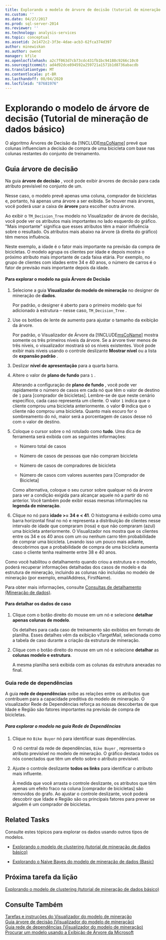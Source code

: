 ```yaml
---
title: Explorando o modelo de árvore de decisão (tutorial de mineração de dados básico) | Microsoft Docs
ms.custom: ''
ms.date: 04/27/2017
ms.prod: sql-server-2014
ms.reviewer: ''
ms.technology: analysis-services
ms.topic: conceptual
ms.assetid: 2e1472c2-3f3e-4dae-acb3-62fca374d397
author: minewiskan
ms.author: owend
manager: kfile
ms.openlocfilehash: a2c7f063d7cb73cdc431fb1bc94188c9266c10c0
ms.sourcegitcommit: ad4d92dce894592a259721a1571b1d8736abacdb
ms.translationtype: MT
ms.contentlocale: pt-BR
ms.lasthandoff: 08/04/2020
ms.locfileid: "87681976"
---
```

# <a name="exploring-the-decision-tree-model-basic-data-mining-tutorial"></a>Explorando o modelo de árvore de decisão (Tutorial de mineração de dados básico)
  O algoritmo Árvores de Decisão da [!INCLUDE[msCoName](../includes/msconame-md.md)] prevê que colunas influenciam a decisão de compra de uma bicicleta com base nas colunas restantes do conjunto de treinamento.  
  

  
##  <a name="decision-tree-tab"></a><a name="Decision_Tree_Tab"></a>Guia árvore de decisão  
 Na guia **árvore de decisão** , você pode exibir árvores de decisão para cada atributo previsível no conjunto de um.  
  
 Nesse caso, o modelo prevê apenas uma coluna, comprador de bicicletas e, portanto, há apenas uma árvore a ser exibida. Se houver mais árvores, você poderá usar a caixa de **árvore** para escolher outra árvore.  
  
 Ao exibir o `TM_Decision_Tree` modelo no Visualizador de árvore de decisão, você pode ver os atributos mais importantes no lado esquerdo do gráfico. "Mais importante" significa que esses atributos têm a maior influência sobre o resultado. Os atributos mais abaixo na árvore (à direita do gráfico) têm menos influência.  
  
 Neste exemplo, a idade é o fator mais importante na previsão da compra de bicicletas. O modelo agrupa os clientes por idade e depois mostra o próximo atributo mais importante de cada faixa etária. Por exemplo, no grupo de clientes com idades entre 34 e 40 anos, o número de carros é o fator de previsão mais importante depois da idade.  
  
#### <a name="to-explore-the-model-in-the-decision-tree-tab"></a>Para explorar o modelo na guia Árvore de Decisão  
  
1.  Selecione a guia **Visualizador do modelo de mineração** no designer de mineração de **dados**.  
  
     Por padrão, o designer é aberto para o primeiro modelo que foi adicionado à estrutura – nesse caso, `TM_Decision_Tree` .  
  
2.  Use os botões de lente de aumento para ajustar o tamanho da exibição da árvore.  
  
     Por padrão, o Visualizador de Árvore da [!INCLUDE[msCoName](../includes/msconame-md.md)] mostra somente os três primeiros níveis da árvore. Se a árvore tiver menos de três níveis, o visualizador mostrará só os níveis existentes. Você pode exibir mais níveis usando o controle deslizante **Mostrar nível** ou a lista de **expansão padrão** .  
  
3.  Deslizar **nível de apresentação** para a quarta barra.  
  
4.  Altere o valor de **plano de fundo** para `1` .  
  
     Alterando a configuração de **plano de fundo** , você pode ver rapidamente o número de casos em cada nó que têm o valor de destino de `1` para [comprador de bicicletas]. Lembre-se de que neste cenário específico, cada caso representa um cliente. O valor `1` indica que o cliente comprou uma bicicleta anteriormente. o valor **0** indica que o cliente não comprou uma bicicleta. Quanto mais escuro for o sombreamento do nó, maior será a porcentagem de casos desse nó com o valor de destino.  
  
5.  Coloque o cursor sobre o nó rotulado como **tudo**. Uma dica de ferramenta será exibida com as seguintes informações:  
  
    -   Número total de casos  
  
    -   Número de casos de pessoas que não compram bicicleta  
  
    -   Número de casos de compradores de bicicleta  
  
    -   Número de casos com valores ausentes para [Comprador de Bicicleta]  
  
     Como alternativa, coloque o seu cursor sobre qualquer nó da árvore para ver a condição exigida para alcançar aquele nó a partir do nó anterior. Você também pode exibir essas mesmas informações na **legenda de mineração**.  
  
6.  Clique no nó para **idade >= 34 e < 41**. O histograma é exibido como uma barra horizontal final no nó e representa a distribuição de clientes nesse intervalo de idade que compraram (rosa) e que não compraram (azul) uma bicicleta anteriormente. O Visualizador nos mostra que os clientes entre os 34 e os 40 anos com um ou nenhum carro têm probabilidade de comprar uma bicicleta. Levando isso um pouco mais adiante, descobrimos que a probabilidade de compra de uma bicicleta aumenta caso o cliente tenha realmente entre 38 e 40 anos.  
  
 Como você habilitou o detalhamento quando criou a estrutura e o modelo, poderá recuperar informações detalhadas dos casos de modelo e da estrutura de mineração, incluindo as colunas não incluídas no modelo de mineração (por exemplo, emailAddress, FirstName).  
  
 Para obter mais informações, consulte [Consultas de detalhamento &#40;Mineração de dados&#41;](../../2014/analysis-services/data-mining/drillthrough-queries-data-mining.md).  
  
#### <a name="to-drill-through-to-case-data"></a>Para detalhar os dados de caso  
  
1.  Clique com o botão direito do mouse em um nó e selecione **detalhar** **apenas colunas de modelo**.  
  
     Os detalhes para cada caso de treinamento são exibidos em formato de planilha. Esses detalhes vêm da exibição vTargetMail, selecionada como a tabela de caso durante a criação da estrutura de mineração.  
  
2.  Clique com o botão direito do mouse em um nó e selecione **detalhar** as **colunas modelo e estrutura**.  
  
     A mesma planilha será exibida com as colunas da estrutura anexadas no final.  
  
  
###  <a name="dependency-network-tab"></a><a name="Dependency_Network_Tab"></a>Guia rede de dependências  
 A guia **rede de dependências** exibe as relações entre os atributos que contribuem para a capacidade preditiva do modelo de mineração. O visualizador Rede de Dependências reforça as nossas descobertas de que Idade e Região são fatores importantes na previsão de compra de bicicletas.  
  
##### <a name="to-explore-the-model-in-the-dependency-network-tab"></a>Para explorar o modelo na guia Rede de Dependências  
  
1.  Clique no `Bike Buyer` nó para identificar suas dependências.  
  
     O nó central da rede de dependências, `Bike Buyer` , representa o atributo previsível no modelo de mineração. O gráfico destaca todos os nós conectados que têm um efeito sobre o atributo previsível.  
  
2.  Ajuste o controle deslizante **todos os links** para identificar o atributo mais influente.  
  
     À medida que você arrasta o controle deslizante, os atributos que têm apenas um efeito fraco na coluna [comprador de bicicletas] são removidos do grafo. Ao ajustar o controle deslizante, você poderá descobrir que Idade e Região são os principais fatores para prever se alguém é um comprador de bicicletas.  
  
## <a name="related-tasks"></a>Related Tasks  
 Consulte estes tópicos para explorar os dados usando outros tipos de modelos.  
  
-   [Explorando o modelo de clustering &#40;tutorial de mineração de dados básico&#41;](../../2014/tutorials/exploring-the-clustering-model-basic-data-mining-tutorial.md)  
  
-   [Explorando o Naive Bayes do modelo de mineração de dados &#40;Basic&#41;](../../2014/tutorials/exploring-the-naive-bayes-model-basic-data-mining-tutorial.md)  
  
## <a name="next-task-in-lesson"></a>Próxima tarefa da lição  
 [Explorando o modelo de clustering &#40;tutorial de mineração de dados básico&#41;](../../2014/tutorials/exploring-the-clustering-model-basic-data-mining-tutorial.md)  
  
## <a name="see-also"></a>Consulte Também  
 [Tarefas e instruções do Visualizador do modelo de mineração](../../2014/analysis-services/data-mining/mining-model-viewer-tasks-and-how-tos.md)   
 [Guia árvore de decisão &#40;Visualizador do modelo de mineração&#41;](../../2014/analysis-services/decision-tree-tab-mining-model-viewer.md)   
 [Guia rede de dependências &#40;Visualizador do modelo de mineração&#41;](../../2014/analysis-services/dependency-network-tab-mining-model-viewer.md)   
 [Procurar um modelo usando a Exibição de Árvore da Microsoft](../../2014/analysis-services/data-mining/browse-a-model-using-the-microsoft-tree-viewer.md)  
  
  

